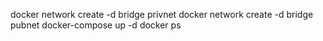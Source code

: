 docker network create -d bridge privnet
docker network create -d bridge pubnet
docker-compose up -d
docker ps
